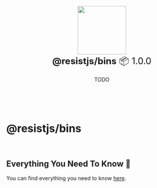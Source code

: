 <p align="center">

<img width=128 src="https://resistjs.devlogo-128.png">
<br/><span style="font-size:24px"><strong>@resistjs/bins</strong> 📦 1.0.0</span><br/><em></em><br/>TODO<br/><br/>

<br/><br/></p>

# @resistjs/bins<br/><br/>

## Everything You Need To Know 📖

You can find everything you need to know [here](https://resistjs.dev).
